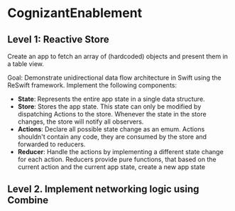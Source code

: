 # CognizantEnablement

## Level 1: Reactive Store

Create an app to fetch an array of (hardcoded) objects and present them in a table view.

Goal: Demonstrate unidirectional data flow architecture in Swift using the ReSwift framework. Implement the following components:

- **State**: Represents the entire app state in a single data structure. 
- **Store**: Stores the app state. This state can only be modified by dispatching Actions to the store. Whenever the state in the store changes, the store will notify all observers.
- **Actions**: Declare all possible state change as an emum. Actions shouldn't contain any code, they are consumed by the store and forwarded to reducers. 
- **Reducer**: Handle the actions by implementing a different state change for each action. Reducers provide pure functions, that based on the current action and the current app state, create a new app state

## Level 2. Implement networking logic using Combine


